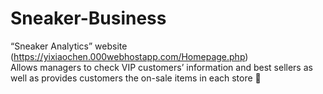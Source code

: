 # Sneaker-Business
“Sneaker Analytics” website (https://yixiaochen.000webhostapp.com/Homepage.php)                                   
Allows managers to check VIP customers’ information and best sellers as well as provides customers the on-sale items in each store 
 
